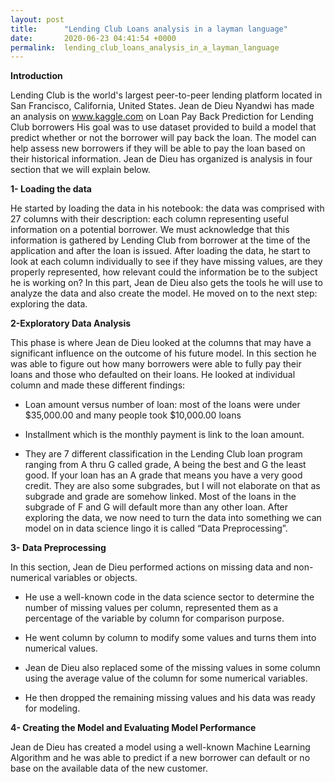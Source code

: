 ```yaml
---
layout: post
title:      "Lending Club Loans analysis in a layman language"
date:       2020-06-23 04:41:54 +0000
permalink:  lending_club_loans_analysis_in_a_layman_language
---
```



**Introduction**

Lending Club is the world's largest peer-to-peer lending platform located in San Francisco, California, United States.
Jean de Dieu  Nyandwi has made an analysis on www.kaggle.com on Loan Pay Back Prediction for Lending Club borrowers
His goal was to use dataset provided to build a model that predict whether or not the borrower will pay back the loan. The model can help assess new borrowers if they will be able to pay the loan based on their historical information. Jean de Dieu has organized is analysis in four section that we will explain below.

**1- Loading the data**

He started by loading the data in his notebook: the data was comprised with 27 columns with their description: each column representing useful information on a potential borrower. We must acknowledge that this information is gathered by Lending Club from borrower at the time of the application and after the loan is issued.
After loading the data, he start to look at each column individually to see if they have missing values, are they properly represented, how relevant could the information be to the subject he is working on? In this part, Jean de Dieu also gets the tools he will use to analyze the data and also create the model. He moved on to the next step: exploring the data.

**2-Exploratory Data Analysis** 

This phase is where Jean de Dieu looked at the columns that may have a significant influence on the outcome of his future model. In this section he was able to figure out how many borrowers were able to fully pay their loans and those who defaulted on their loans. He looked at individual column and made these different findings:

* Loan amount versus number of loan: most of the loans were under $35,000.00 and many people took $10,000.00 loans

*	Installment which is the monthly payment is link to the loan amount. 

* They are 7 different classification in the Lending Club loan program ranging from A thru G called grade, A being the best and G the least good. If your loan has an A grade that means you have a very good credit. They are also some subgrades, but I will not elaborate on that as subgrade and grade are somehow linked. Most of the loans in the subgrade of F and G will default more than any other loan. After exploring the data, we now need to turn the data into something we can model on in data science lingo it is called “Data Preprocessing”.

**3- Data Preprocessing**

In this section, Jean de Dieu performed actions on missing data and non-numerical variables or objects. 

* He use a well-known code in the data science sector to determine the number of missing values per column, represented them as a percentage of the variable by column for comparison purpose.

* He went column by column to modify some values and turns them into numerical values.

* Jean de Dieu also replaced some of the missing values in some column using the average value of the column for some numerical variables.

*	He then dropped the remaining missing values and his data was ready for modeling.
 
**4- Creating the Model and Evaluating Model Performance**

Jean de Dieu has created a model using a well-known Machine Learning Algorithm and he was able to predict if a new borrower can default or no base on the available data of the new customer.

